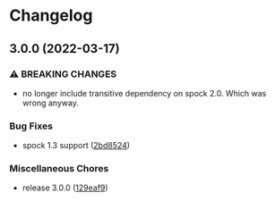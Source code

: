 # Changelog

## 3.0.0 (2022-03-17)


### ⚠ BREAKING CHANGES

* no longer include transitive dependency on spock 2.0. Which was wrong anyway.

### Bug Fixes

* spock 1.3 support ([2bd8524](https://github.com/joke/spock-outputcapture/commit/2bd8524bb829572a947318831c28b92787a598d8))


### Miscellaneous Chores

* release 3.0.0 ([129eaf9](https://github.com/joke/spock-outputcapture/commit/129eaf957f4bd8ef92d8ebf522d93ac389c4f93e))
